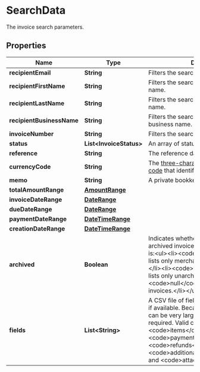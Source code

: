 

# SearchData

The invoice search parameters.

## Properties

| Name | Type | Description | Notes |
|------------ | ------------- | ------------- | -------------|
|**recipientEmail** | **String** | Filters the search by the email address. |  [optional] |
|**recipientFirstName** | **String** | Filters the search by the recipient first name. |  [optional] |
|**recipientLastName** | **String** | Filters the search by the recipient last name. |  [optional] |
|**recipientBusinessName** | **String** | Filters the search by the recipient business name. |  [optional] |
|**invoiceNumber** | **String** | Filters the search by the invoice number. |  [optional] |
|**status** | **List&lt;InvoiceStatus&gt;** | An array of status values. |  [optional] |
|**reference** | **String** | The reference data, such as a PO number. |  [optional] |
|**currencyCode** | **String** | The [three-character ISO-4217 currency code](https://raw.githubusercontent.com) that identifies the currency. |  [optional] |
|**memo** | **String** | A private bookkeeping memo for the user. |  [optional] |
|**totalAmountRange** | [**AmountRange**](AmountRange.md) |  |  [optional] |
|**invoiceDateRange** | [**DateRange**](DateRange.md) |  |  [optional] |
|**dueDateRange** | [**DateRange**](DateRange.md) |  |  [optional] |
|**paymentDateRange** | [**DateTimeRange**](DateTimeRange.md) |  |  [optional] |
|**creationDateRange** | [**DateTimeRange**](DateTimeRange.md) |  |  [optional] |
|**archived** | **Boolean** | Indicates whether to list merchant-archived invoices in the response. Value is:&lt;ul&gt;&lt;li&gt;&lt;code&gt;true&lt;/code&gt;. Response lists only merchant-archived invoices.&lt;/li&gt;&lt;li&gt;&lt;code&gt;false&lt;/code&gt;. Response lists only unarchived invoices.&lt;/li&gt;&lt;li&gt;&lt;code&gt;null&lt;/code&gt;. Response lists all invoices.&lt;/li&gt;&lt;/ul&gt; |  [optional] |
|**fields** | **List&lt;String&gt;** | A CSV file of fields to return for the user, if available. Because the invoice object can be very large, field filtering is required. Valid collection fields are &lt;code&gt;items&lt;/code&gt;, &lt;code&gt;payments&lt;/code&gt;, &lt;code&gt;refunds&lt;/code&gt;, &lt;code&gt;additional_recipients_info&lt;/code&gt;, and &lt;code&gt;attachments&lt;/code&gt;. |  [optional] |



